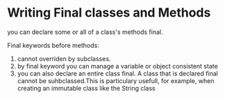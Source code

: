 # Writing Final classes and Methods

you can declare some or all of a class's methods final. 

Final keywords before methods:
1.  cannot overriden by subclasses.
2.  by final keyword you can manage a variable or object consistent state
3. you can also declare an entire class final. A class that is declared final cannot be suhbclassed.This is particulary usefull, for example, when creating an immutable class like the String class
